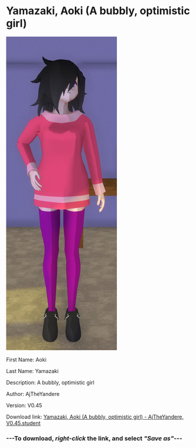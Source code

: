# Yamazaki, Aoki (A bubbly, optimistic girl)

<img src = "https://raw.githubusercontent.com/Arbiter1223/Daigaku-Gurashi-Custom-Students/master/Students/Files/Yamazaki%2C%20Aoki%20(A%20bubbly%2C%20optimistic%20girl).png">

First Name: Aoki

Last Name: Yamazaki

Description: A bubbly, optimistic girl

Author: AjTheYandere

Version: V0.45

Download link: <a href="https://raw.githubusercontent.com/Arbiter1223/Daigaku-Gurashi-Custom-Students/master/Students/Files/Yamazaki%2C%20Aoki%20(A%20bubbly%2C%20optimistic%20girl)%20-%20AjTheYandere%2C%20V0.45.student">Yamazaki, Aoki (A bubbly, optimistic girl) - AjTheYandere, V0.45.student</a>

### ---**To download, _right-click_ the link, and select _"Save as"_**---
